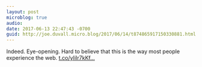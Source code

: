 ```yaml
---
layout: post
microblog: true
audio: 
date: 2017-06-13 22:47:43 -0700
guid: http://joe.duvall.micro.blog/2017/06/14/t874865917150330881.html
---
```

Indeed. Eye-opening. Hard to believe that this is the way most people experience the web. [t.co/yIiIr7kKf...](https://t.co/yIiIr7kKf1)
